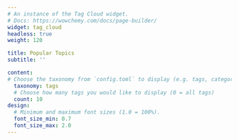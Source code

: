 ```yaml
---
# An instance of the Tag Cloud widget.
# Docs: https://wowchemy.com/docs/page-builder/
widget: tag_cloud
headless: true
weight: 120

title: Popular Topics
subtitle: ''

content:
# Choose the taxonomy from `config.toml` to display (e.g. tags, categories)
  taxonomy: tags
  # Choose how many tags you would like to display (0 = all tags)
  count: 10
design:
  # Minimum and maximum font sizes (1.0 = 100%).
  font_size_min: 0.7
  font_size_max: 2.0
---
```

